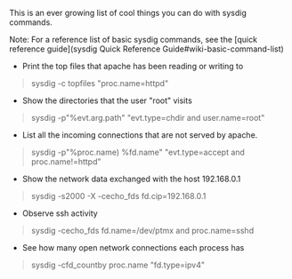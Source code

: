 This is an ever growing list of cool things you can do with sysdig commands.  
  
Note: For a reference list of basic sysdig commands, see the [quick reference guide](sysdig Quick Reference Guide#wiki-basic-command-list)  
  
* Print the top files that apache has been reading or writing to
> sysdig -c topfiles "proc.name=httpd"

* Show the directories that the user "root" visits
> sysdig -p"%evt.arg.path" "evt.type=chdir and user.name=root"

* List all the incoming connections that are not served by apache.
> sysdig -p"%proc.name) %fd.name" "evt.type=accept and proc.name!=httpd"

* Show the network data exchanged with the host 192.168.0.1
> sysdig -s2000 -X -cecho_fds fd.cip=192.168.0.1

* Observe ssh activity
> sysdig -cecho_fds fd.name=/dev/ptmx and proc.name=sshd

* See how many open network connections each process has
> sysdig -cfd_countby proc.name "fd.type=ipv4"
